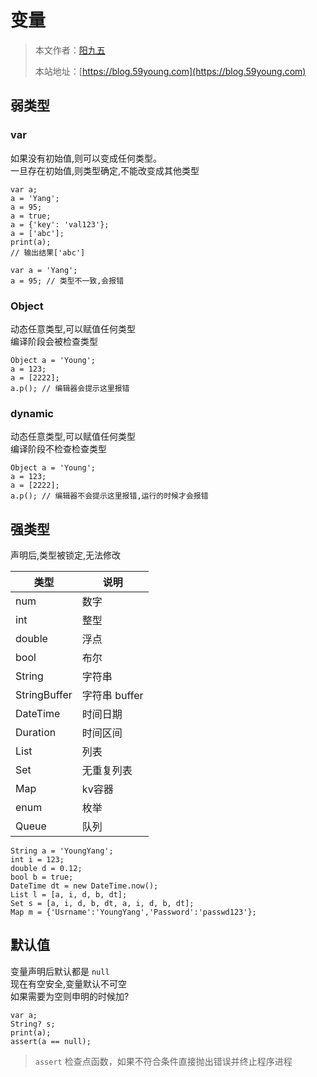 # 变量

> 本文作者：[阳九五](https://github.com/CN-YoungYang)
>
> 本站地址：[https://blog.59young.com](https://blog.59young.com)


## 弱类型

### var
如果没有初始值,则可以变成任何类型。  
一旦存在初始值,则类型确定,不能改变成其他类型
```
var a;
a = 'Yang';
a = 95;
a = true;
a = {'key': 'val123'};
a = ['abc'];
print(a);
// 输出结果['abc']
```
```
var a = 'Yang';
a = 95; // 类型不一致,会报错
```

### Object
动态任意类型,可以赋值任何类型  
编译阶段会被检查类型
```
Object a = 'Young';
a = 123;
a = [2222];
a.p(); // 编辑器会提示这里报错
```

### dynamic
动态任意类型,可以赋值任何类型  
编译阶段不检查检查类型
```
Object a = 'Young';
a = 123;
a = [2222];
a.p(); // 编辑器不会提示这里报错,运行的时候才会报错
```

## 强类型
声明后,类型被锁定,无法修改

| 类型 | 说明 |
| ---- | ---- |
| num | 数字 |
| int | 整型 |
| double | 浮点 |
| bool | 布尔 |
| String | 字符串 |
| StringBuffer | 字符串 buffer |
| DateTime | 时间日期 |
| Duration | 时间区间 |
| List | 列表 |
| Set | 无重复列表 |
| Map | kv容器 |
| enum | 枚举 |
| Queue | 队列 |

```
String a = 'YoungYang';
int i = 123;
double d = 0.12;
bool b = true;
DateTime dt = new DateTime.now();
List l = [a, i, d, b, dt];
Set s = [a, i, d, b, dt, a, i, d, b, dt];
Map m = {'Usrname':'YoungYang','Password':'passwd123'};
```

## 默认值
变量声明后默认都是 `null`  
现在有空安全,变量默认不可空  
如果需要为空则申明的时候加?
```
var a;
String? s;
print(a);
assert(a == null);
```
> `assert` 检查点函数，如果不符合条件直接抛出错误并终止程序进程